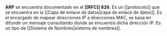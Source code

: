 **ARP** se encuentra documentado en el **[[RFC]] 826**. Es un [[protocolo]] que se encuentra en la [[Capa de enlace de datos|capa de enlace de datos]]. Es el encargado de mapear direcciones IP a direcciones MAC, se basa en difundir un mensaje consultando donde se encuentra dicha dirección IP. Es un tipo de [[Sistema de Nombres|sistema de nombres]].
